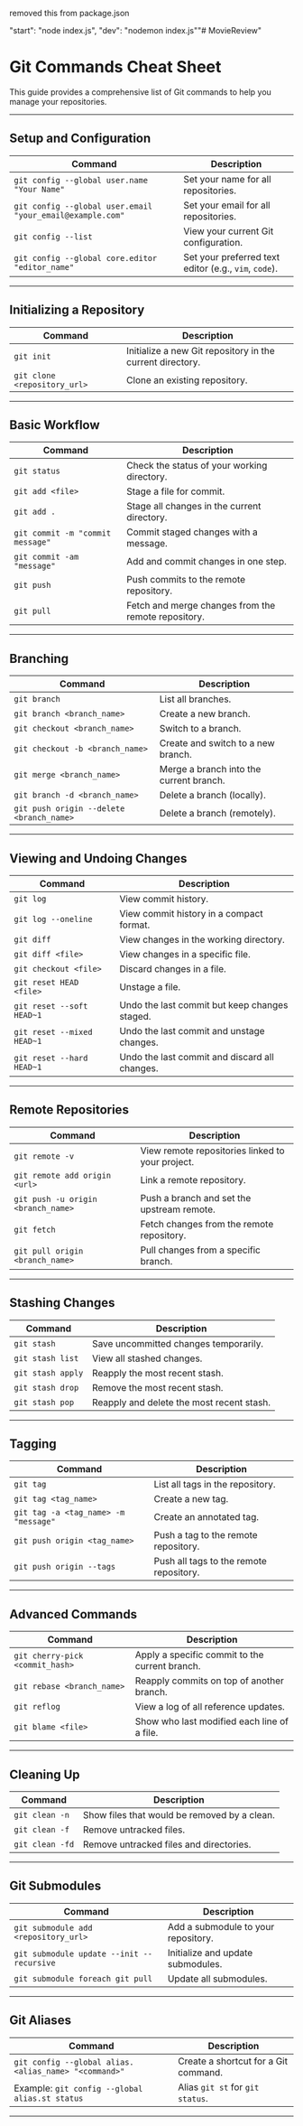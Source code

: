 removed this from package.json

"start": "node index.js",
    "dev": "nodemon index.js""# MovieReview" 

# Git Commands Cheat Sheet

This guide provides a comprehensive list of Git commands to help you manage your repositories.

---

## **Setup and Configuration**

| Command                        | Description                                        |
|--------------------------------|----------------------------------------------------|
| `git config --global user.name "Your Name"` | Set your name for all repositories.             |
| `git config --global user.email "your_email@example.com"` | Set your email for all repositories.           |
| `git config --list`            | View your current Git configuration.              |
| `git config --global core.editor "editor_name"` | Set your preferred text editor (e.g., `vim`, `code`). |

---

## **Initializing a Repository**

| Command                  | Description                                    |
|--------------------------|------------------------------------------------|
| `git init`               | Initialize a new Git repository in the current directory. |
| `git clone <repository_url>` | Clone an existing repository.             |

---

## **Basic Workflow**

| Command                          | Description                                    |
|----------------------------------|------------------------------------------------|
| `git status`                     | Check the status of your working directory.   |
| `git add <file>`                 | Stage a file for commit.                      |
| `git add .`                      | Stage all changes in the current directory.   |
| `git commit -m "commit message"` | Commit staged changes with a message.         |
| `git commit -am "message"`       | Add and commit changes in one step.           |
| `git push`                       | Push commits to the remote repository.        |
| `git pull`                       | Fetch and merge changes from the remote repository. |

---

## **Branching**

| Command                           | Description                                     |
|-----------------------------------|-------------------------------------------------|
| `git branch`                      | List all branches.                             |
| `git branch <branch_name>`        | Create a new branch.                           |
| `git checkout <branch_name>`      | Switch to a branch.                            |
| `git checkout -b <branch_name>`   | Create and switch to a new branch.             |
| `git merge <branch_name>`         | Merge a branch into the current branch.        |
| `git branch -d <branch_name>`     | Delete a branch (locally).                     |
| `git push origin --delete <branch_name>` | Delete a branch (remotely).                 |

---

## **Viewing and Undoing Changes**

| Command                        | Description                                        |
|--------------------------------|----------------------------------------------------|
| `git log`                      | View commit history.                              |
| `git log --oneline`            | View commit history in a compact format.          |
| `git diff`                     | View changes in the working directory.            |
| `git diff <file>`              | View changes in a specific file.                  |
| `git checkout <file>`          | Discard changes in a file.                        |
| `git reset HEAD <file>`        | Unstage a file.                                   |
| `git reset --soft HEAD~1`      | Undo the last commit but keep changes staged.     |
| `git reset --mixed HEAD~1`     | Undo the last commit and unstage changes.         |
| `git reset --hard HEAD~1`      | Undo the last commit and discard all changes.     |

---

## **Remote Repositories**

| Command                                 | Description                                      |
|-----------------------------------------|--------------------------------------------------|
| `git remote -v`                         | View remote repositories linked to your project. |
| `git remote add origin <url>`           | Link a remote repository.                       |
| `git push -u origin <branch_name>`      | Push a branch and set the upstream remote.       |
| `git fetch`                             | Fetch changes from the remote repository.        |
| `git pull origin <branch_name>`         | Pull changes from a specific branch.             |

---

## **Stashing Changes**

| Command                    | Description                                    |
|----------------------------|------------------------------------------------|
| `git stash`                | Save uncommitted changes temporarily.         |
| `git stash list`           | View all stashed changes.                     |
| `git stash apply`          | Reapply the most recent stash.                |
| `git stash drop`           | Remove the most recent stash.                 |
| `git stash pop`            | Reapply and delete the most recent stash.     |

---

## **Tagging**

| Command                              | Description                                    |
|--------------------------------------|------------------------------------------------|
| `git tag`                            | List all tags in the repository.              |
| `git tag <tag_name>`                 | Create a new tag.                             |
| `git tag -a <tag_name> -m "message"` | Create an annotated tag.                      |
| `git push origin <tag_name>`         | Push a tag to the remote repository.          |
| `git push origin --tags`             | Push all tags to the remote repository.       |

---

## **Advanced Commands**

| Command                               | Description                                   |
|---------------------------------------|-----------------------------------------------|
| `git cherry-pick <commit_hash>`       | Apply a specific commit to the current branch.|
| `git rebase <branch_name>`            | Reapply commits on top of another branch.     |
| `git reflog`                          | View a log of all reference updates.          |
| `git blame <file>`                    | Show who last modified each line of a file.   |

---

## **Cleaning Up**

| Command                      | Description                                        |
|------------------------------|----------------------------------------------------|
| `git clean -n`               | Show files that would be removed by a clean.      |
| `git clean -f`               | Remove untracked files.                           |
| `git clean -fd`              | Remove untracked files and directories.           |

---

## **Git Submodules**

| Command                                  | Description                                    |
|------------------------------------------|------------------------------------------------|
| `git submodule add <repository_url>`     | Add a submodule to your repository.           |
| `git submodule update --init --recursive`| Initialize and update submodules.             |
| `git submodule foreach git pull`         | Update all submodules.                        |

---

## **Git Aliases**

| Command                                          | Description                                   |
|--------------------------------------------------|-----------------------------------------------|
| `git config --global alias.<alias_name> "<command>"` | Create a shortcut for a Git command.        |
| Example: `git config --global alias.st status`   | Alias `git st` for `git status`.             |

---


